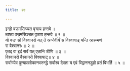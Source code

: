 ```yaml
---
title: २७

---
```

इन्द्रो वज्रमसिञ्चत वृत्राय हन्तवे ।  
त्वष्टा वज्रमसिञ्चत वृत्राय हन्तवे ॥ १ ॥  
यो वज्रः सो विश्वानरो यत् ते अग्नेर्वीर्यं स विश्वाषाड् यन्ति आरम्भणं  
स वैश्वानरः ॥ २ ॥  
एतद् वा इदं सर्वं यत् एतानि त्रीणि ॥ ३ ॥  
विश्वानरो वैश्वानरो विश्वाषाट्॥ ४ ॥  
सर्वाण्येव पुण्याल्लोकानवरुन्द्धे सर्वाश्व देवता य एवं विद्वाननडुहो व्रतं बिभर्ति ॥ ५ ॥  